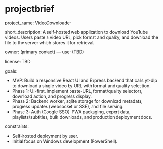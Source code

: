 # projectbrief

project_name: VideoDownloader

short_description: A self-hosted web application to download YouTube videos. Users paste a video URL, pick format and quality, and download the file to the server which stores it for retrieval.

owner: (primary contact) — user (TBD)

license: TBD

goals:
- MVP: Build a responsive React UI and Express backend that calls yt-dlp to download a single video by URL with format and quality selection.
- Phase 1: UI-first. Implement paste-URL, format/quality selectors, download action, and progress display.
- Phase 2: Backend worker, sqlite storage for download metadata, progress updates (websocket or SSE), and file serving.
- Phase 3: Auth (Google SSO), PWA packaging, export data, playlists/subtitles, bulk downloads, and production deployment docs.

constraints:
- Self-hosted deployment by user.
- Initial focus on Windows development (PowerShell).